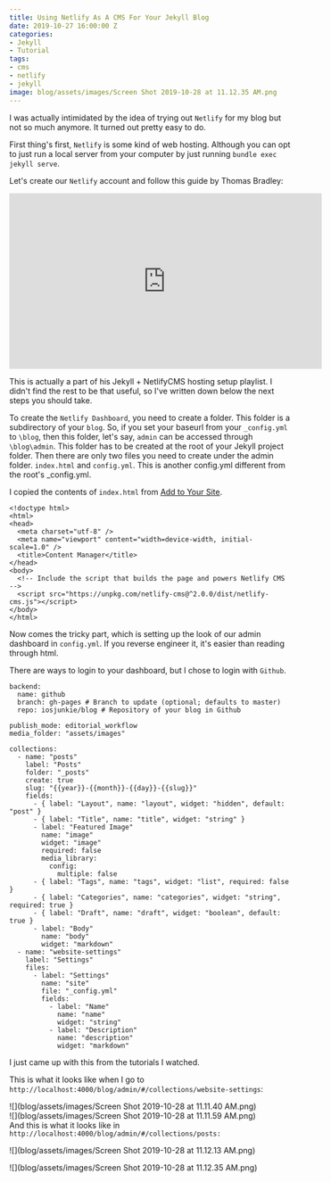 ```yaml
---
title: Using Netlify As A CMS For Your Jekyll Blog
date: 2019-10-27 16:00:00 Z
categories:
- Jekyll
- Tutorial
tags:
- cms
- netlify
- jekyll
image: blog/assets/images/Screen Shot 2019-10-28 at 11.12.35 AM.png
---
```


I was actually intimidated by the idea of trying out `Netlify` for my blog but not so much anymore. It turned out pretty easy to do.

First thing's first, `Netlify` is some kind of web hosting. Although you can opt to just run a local server from your computer by just running `bundle exec jekyll serve`.

Let's create our `Netlify` account and follow this guide by Thomas Bradley:

<iframe width="560" height="315" src="https://www.youtube.com/embed/eEjdJY_Ak8U" frameborder="0" allow="accelerometer; autoplay; encrypted-media; gyroscope; picture-in-picture" allowfullscreen></iframe>

This is actually a part of his Jekyll + NetlifyCMS hosting setup playlist. I didn't find the rest to be that useful, so I've written down below the next steps you should take.

To create the `Netlify Dashboard`, you need to create a folder. This folder is a subdirectory of your `blog`. So, if you set your baseurl from your `_config.yml` to `\blog`, then this folder, let's say, `admin` can be accessed through `\blog\admin`. This folder has to be created at the root of your Jekyll project folder. Then there are only two files you need to create under the admin folder. `index.html` and `config.yml`. This is another config.yml different from the root's _config.yml.

I copied the contents of `index.html` from [Add to Your Site](https://www.netlifycms.org/docs/add-to-your-site/#app-file-structure "Add to Your Site").

    <!doctype html>
    <html>
    <head>
      <meta charset="utf-8" />
      <meta name="viewport" content="width=device-width, initial-scale=1.0" />
      <title>Content Manager</title>
    </head>
    <body>
      <!-- Include the script that builds the page and powers Netlify CMS -->
      <script src="https://unpkg.com/netlify-cms@^2.0.0/dist/netlify-cms.js"></script>
    </body>
    </html>

Now comes the tricky part, which is setting up the look of our admin dashboard in `config.yml`. If you reverse engineer it, it's easier than reading through html.

There are ways to login to your dashboard, but I chose to login with `Github`.

    backend:
      name: github
      branch: gh-pages # Branch to update (optional; defaults to master)
      repo: iosjunkie/blog # Repository of your blog in Github
    
    publish_mode: editorial_workflow
    media_folder: "assets/images"
    
    collections:
      - name: "posts"
        label: "Posts"
        folder: "_posts"
        create: true
        slug: "{{year}}-{{month}}-{{day}}-{{slug}}"
        fields:
          - { label: "Layout", name: "layout", widget: "hidden", default: "post" }
          - { label: "Title", name: "title", widget: "string" }
          - label: "Featured Image"
            name: "image"
            widget: "image"
            required: false
            media_library:
              config:
                multiple: false
          - { label: "Tags", name: "tags", widget: "list", required: false }
          - { label: "Categories", name: "categories", widget: "string", required: true }
          - { label: "Draft", name: "draft", widget: "boolean", default: true }
          - label: "Body"
            name: "body"
            widget: "markdown"
      - name: "website-settings"
        label: "Settings"
        files:
          - label: "Settings"
            name: "site"
            file: "_config.yml"
            fields:
              - label: "Name"
                name: "name"
                widget: "string"
              - label: "Description"
                name: "description"
                widget: "markdown" 

I just came up with this from the tutorials I watched.

This is what it looks like when I go to `http://localhost:4000/blog/admin/#/collections/website-settings`:

![](blog/assets/images/Screen Shot 2019-10-28 at 11.11.40 AM.png)  
![](blog/assets/images/Screen Shot 2019-10-28 at 11.11.59 AM.png)  
And this is what it looks like in `http://localhost:4000/blog/admin/#/collections/posts:`

![](blog/assets/images/Screen Shot 2019-10-28 at 11.12.13 AM.png)

![](blog/assets/images/Screen Shot 2019-10-28 at 11.12.35 AM.png)